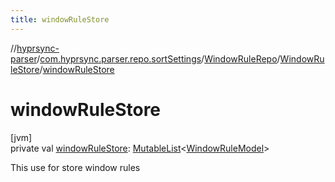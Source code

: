 ```yaml
---
title: windowRuleStore
---
```

//[hyprsync-parser](../../../../index.html)/[com.hyprsync.parser.repo.sortSettings](../../index.html)/[WindowRuleRepo](../index.html)/[WindowRuleStore](index.html)/[windowRuleStore](window-rule-store.html)



# windowRuleStore



[jvm]\
private val [windowRuleStore](window-rule-store.html): [MutableList](https://kotlinlang.org/api/core/kotlin-stdlib/kotlin.collections/-mutable-list/index.html)&lt;[WindowRuleModel](../../../com.hyprsync.parser.models/-window-rule-model/index.html)&gt;



This use for store window rules



